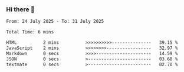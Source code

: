 ### Hi there 👋

<!--
**ututono/ututono** is a ✨ _special_ ✨ repository because its `README.md` (this file) appears on your GitHub profile.

Here are some ideas to get you started:

- 🔭 I’m currently working on ...
- 🌱 I’m currently learning ...
- 👯 I’m looking to collaborate on ...
- 🤔 I’m looking for help with ...
- 💬 Ask me about ...
- 📫 How to reach me: ...
- 😄 Pronouns: ...
- ⚡ Fun fact: ...
-->



<!--START_SECTION:waka-->

```txt
From: 24 July 2025 - To: 31 July 2025

Total Time: 6 mins

HTML          2 mins          >>>>>>>>>>---------------   39.15 %
JavaScript    2 mins          >>>>>>>>-----------------   32.97 %
Markdown      0 secs          >>>>---------------------   14.59 %
JSON          0 secs          >------------------------   03.68 %
textmate      0 secs          >------------------------   02.70 %
```

<!--END_SECTION:waka-->
